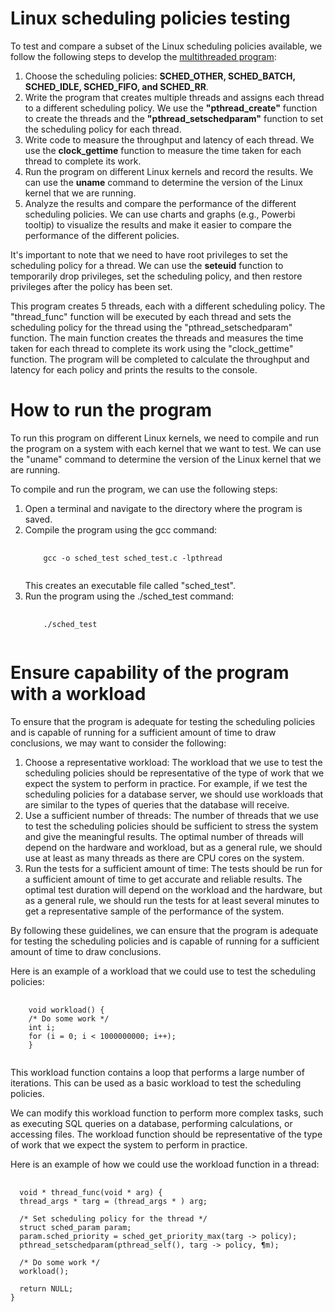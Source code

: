 # Linux scheduling policies testing
To test and compare a subset of the Linux scheduling policies available, we follow the following steps to develop the <a href="https://github.com/hamed-yazdi/Linux-CPU-Benchmarking/blob/main/benchmark.c"> multithreaded program</a>:

<ol>
  <li>Choose the scheduling policies: <b>SCHED_OTHER, SCHED_BATCH, SCHED_IDLE, SCHED_FIFO, and SCHED_RR</b>.</li>
  <li>Write the program that creates multiple threads and assigns each thread to a different scheduling policy. We use the <b>"pthread_create"</b> function to create the threads and the <b>"pthread_setschedparam"</b> function to set the scheduling policy for each thread.
</li>
  <li>Write code to measure the throughput and latency of each thread. We use the <b>clock_gettime</b> function to measure the time taken for each thread to complete its work.
<li>Run the program on different Linux kernels and record the results. We can use the <b>uname</b> command to determine the version of the Linux kernel that we are running.</li>
 
<li>Analyze the results and compare the performance of the different scheduling policies. We can use charts and graphs (e.g., Powerbi tooltip) to visualize the results and make it easier to compare the performance of the different policies.</li>
  
</ol>

It's important to note that we need to have root privileges to set the scheduling policy for a thread. We can use the <b>seteuid</b> function to temporarily drop privileges, set the scheduling policy, and then restore privileges after the policy has been set.

This program creates 5 threads, each with a different scheduling policy. The "thread_func" function will be executed by each thread and sets the scheduling policy for the thread using the "pthread_setschedparam" function. The main function creates the threads and measures the time taken for each thread to complete its work using the "clock_gettime" function. The program will be completed to calculate the throughput and latency for each policy and prints the results to the console.
 
# How to run the program
To run this program on different Linux kernels, we need to compile and run the program on a system with each kernel that we want to test. We can use the "uname" command to determine the version of the Linux kernel that we are running.
 
 
To compile and run the program, we can use the following steps:
<ol> 
  <li>Open a terminal and navigate to the directory where the program is saved.</li>
  <li>Compile the program using the gcc command:  <pre>
  <code>
    gcc -o sched_test sched_test.c -lpthread
  </code>
</pre>
  This creates an executable file called "sched_test".
  </li>
  <li> Run the program using the ./sched_test command: </li>
  <pre>
  <code>
    ./sched_test
  </code>
</pre>

</ol>


# Ensure capability of the program with a workload
To ensure that the program is adequate for testing the scheduling policies and is capable of running for a sufficient amount of time to draw conclusions, we may want to consider the following:
<ol> 
  <li> Choose a representative workload: The workload that we use to test the scheduling policies should be representative of the type of work that we expect the system to perform in practice. For example, if we test the scheduling policies for a database server, we should use workloads that are similar to the types of queries that the database will receive.  </li>
 
<li>  Use a sufficient number of threads: The number of threads that we use to test the scheduling policies should be sufficient to stress the system and give the meaningful results. The optimal number of threads will depend on the hardware and workload, but as a general rule, we should use at least as many threads as there are CPU cores on the system. </li> 
 
<li>  Run the tests for a sufficient amount of time: The tests should be run for a sufficient amount of time to get accurate and reliable results. The optimal test duration will depend on the workload and the hardware, but as a general rule, we should run the tests for at least several minutes to get a representative sample of the performance of the system. </li> 
 </ol> 
 
By following these guidelines, we can ensure that the program is adequate for testing the scheduling policies and is capable of running for a sufficient amount of time to draw conclusions.
 
Here is an example of a workload that we could use to test the scheduling policies:
 
<pre>
  <code>
    void workload() {
    /* Do some work */
    int i;
    for (i = 0; i < 1000000000; i++);
    }
  </code>
</pre>


 
This workload function contains a loop that performs a large number of iterations. This can be used as a basic workload to test the scheduling policies.
 
We can modify this workload function to perform more complex tasks, such as executing SQL queries on a database, performing calculations, or accessing files. The workload function should be representative of the type of work that we expect the system to perform in practice.
 
Here is an example of how we could use the workload function in a thread:


<pre>
  <code>
  void * thread_func(void * arg) {
  thread_args * targ = (thread_args * ) arg;

  /* Set scheduling policy for the thread */
  struct sched_param param;
  param.sched_priority = sched_get_priority_max(targ -> policy);
  pthread_setschedparam(pthread_self(), targ -> policy, ¶m);

  /* Do some work */
  workload();

  return NULL;
}
  </code>
</pre>



 
